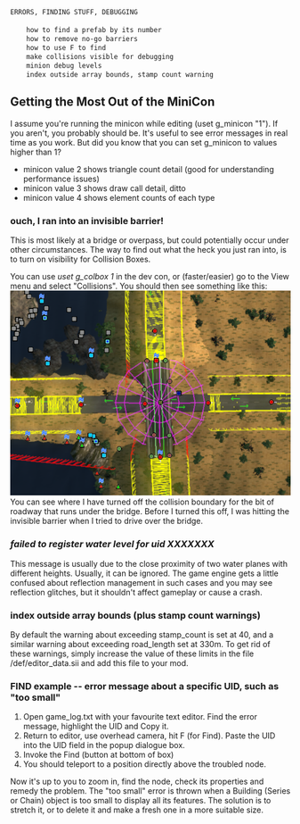 
```
ERRORS, FINDING STUFF, DEBUGGING
	
	how to find a prefab by its number
	how to remove no-go barriers
	how to use F to find
	make collisions visible for debugging
	minion debug levels
	index outside array bounds, stamp count warning
```

## Getting the Most Out of the MiniCon

I assume you're running the minicon while editing (uset g_minicon "1").  If you aren't, you probably should be.  It's useful to see error messages in real time as you work.  But did you know that you can set g_minicon to values higher than 1?

* minicon value 2 shows triangle count detail (good for understanding performance issues)
* minicon value 3 shows draw call detail, ditto
* minicon value 4 shows element counts of each type 

### ouch, I ran into an invisible barrier!

This is most likely at a bridge or overpass, but could potentially occur under other circumstances.  The way to find out what the heck you just ran into, is to turn on visibility for Collision Boxes.

You can use *uset g_colbox 1* in the dev con, or (faster/easier) go to the View menu and select "Collisions".  You should then see something like this:
![Collision View](img/CollisionView.PNG)
You can see where I have turned off the collision boundary for the bit of roadway that runs under the bridge.  Before I turned this off, I was hitting the invisible barrier when I tried to drive over the bridge.


### *failed to register water level for uid XXXXXXX*

This message is usually due to the close proximity of two water planes with different heights.  Usually, it can be ignored.  The game engine gets a little confused about reflection management in such cases and you may see reflection glitches, but it shouldn't affect gameplay or cause a crash.

### index outside array bounds (plus stamp count warnings)

By default the warning about exceeding stamp_count is set at 40, and a similar warning about exceeding road_length set at 330m.
To get rid of these warnings, simply increase the value of these limits in the file /def/editor_data.sii and add this file to your mod.

### FIND example -- error message about a specific UID, such as "too small" 

1) Open game_log.txt with your favourite text editor.  Find the error message, highlight the UID and Copy it.
2) Return to editor, use overhead camera, hit F (for Find).  Paste the UID into the UID field in the popup dialogue box.
3) Invoke the Find (button at bottom of box)
4) You should teleport to a position directly above the troubled node.

Now it's up to you to zoom in, find the node, check its properties and remedy the problem.  The "too small" error is thrown when a Building (Series or Chain) object is too small to display all its features.  The solution is to stretch it, or to delete it and make a fresh one in a more suitable size.

### 
